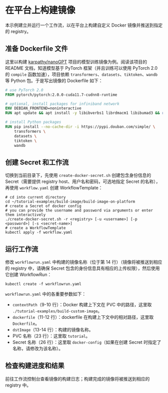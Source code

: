 # 在平台上构建镜像

本示例建立并运行一个工作流，以在平台上构建自定义 Docker 镜像并推送到指定的 registry。

## 准备 Dockerfile 文件

这里以构建 [karpathy/nanoGPT](https://github.com/karpathy/nanoGPT) 项目的模型训练镜像为例。阅读该项目的 README 文档，知道模型基于 PyTorch 框架（并且训练可以使用 PyTorch 2.0 的 `compile` 函数加速），项目依赖 `transformers`、`datasets`、`tiktoken`、`wandb` 等 Python 包。于是写出镜像的 Dockerfile 如下：

```dockerfile
# use PyTorch 2.0
FROM pytorch/pytorch:2.0.0-cuda11.7-cudnn8-runtime

# optional, install packages for infiniband network
ENV DEBIAN_FRONTEND=noninteractive
RUN apt update && apt install -y libibverbs1 librdmacm1 libibumad3 && rm -rf /var/lib/apt/lists/*

# install Python packages
RUN pip install --no-cache-dir -i https://pypi.douban.com/simple/ \
    transformers \
    datasets \
    tiktoken \
    wandb
```

## 创建 Secret 和工作流

切换到当前目录下，先使用 `create-docker-secret.sh` 创建包含身份信息的 Secret（需要提供 registry host、用户名和密码，可选地指定 Secret 的名称），再使用 `workflow.yaml` 创建 WorkflowTemplate：

```shell
# cd into current directory
cd ~/tutorial-examples/build-image/build-image-on-platform
# create a Secret of docker config
# you can provide the username and password via arguments or enter them interactively
./create-docker-secret.sh -r <registry> [-u <username>] [-p <password>] [-s <secret-name>]
# create a WorkflowTemplate
kubectl apply -f workflow.yaml
```

## 运行工作流

修改 `workflowrun.yaml` 中构建的镜像名称（位于第 14 行）（镜像将被推送到相应的 registry 中，请确保 Secret 包含的身份信息具有相应的上传权限），然后使用它创建 WorkflowRun：

```shell
kubectl create -f workflowrun.yaml
```

`workflowrun.yaml` 中的各重要参数如下：

* `contextPath`（9-10 行）：Docker 构建上下文在 PVC 中的路径，这里取 `./tutorial-examples/build-custom-image`。
* `dockerfile`（11-12 行）：dockerfile 在构建上下文中的相对路径，这里取 `Dockerfile`。
* `dstImage`（13-14 行）：构建的镜像名称。
* PVC 名称（23 行）：这里取 `tutorial`。
* Secret 名称（26 行）：这里取 `docker-config`（如果在创建 Secret 时指定了名称，请修改为该名称）。

## 检查构建进度和结果

前往工作流控制台查看镜像的构建日志；构建完成的镜像将被推送到相应的 registry 中。

